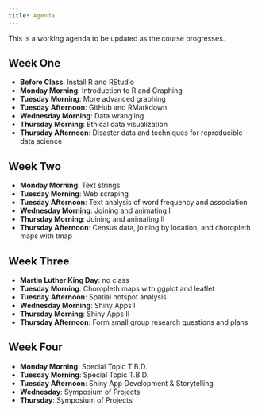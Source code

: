 ```yaml
---
title: Agenda
---
```


This is a working agenda to be updated as the course progresses.

## Week One
- **Before Class**: Install R and RStudio
- **Monday Morning**: Introduction to R and Graphing
- **Tuesday Morning**: More advanced graphing
- **Tuesday Afternoon**: GitHub and RMarkdown
- **Wednesday Morning**: Data wrangling
- **Thursday Morning**: Ethical data visualization
- **Thursday Afternoon**: Disaster data and techniques for reproducible data science

## Week Two

- **Monday Morning**: Text strings
- **Tuesday Morning**: Web scraping
- **Tuesday Afternoon**: Text analysis of word frequency and association
- **Wednesday Morning**: Joining and animating I
- **Thursday Morning**: Joining and animating II
- **Thursday Afternoon**: Census data, joining by location, and choropleth maps with tmap

## Week Three

- **Martin Luther King Day**: no class
- **Tuesday Morning**: Choropleth maps with ggplot and leaflet
- **Tuesday Afternoon**: Spatial hotspot analysis
- **Wednesday Morning**: Shiny Apps I
- **Thursday Morning**: Shiny Apps II
- **Thursday Afternoon**: Form small group research questions and plans

## Week Four

- **Monday Morning**: Special Topic T.B.D.
- **Tuesday Morning**: Special Topic T.B.D.
- **Tuesday Afternoon**: Shiny App Development & Storytelling
- **Wednesday**: Symposium of Projects
- **Thursday**: Symposium of Projects